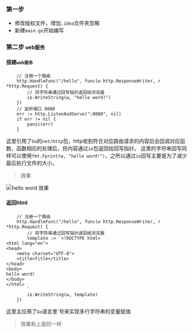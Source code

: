 
### 第一步

* 修改版权文件，增加`.idea`文件夹忽略
* 新建`main.go`开始编写

### 第二步 `web服务`

#### 搭建`web服务`

```
	// 注册一个路由
	http.HandleFunc("/hello", func(w http.ResponseWriter, r *http.Request) {
	    // 将字符串通过回写指针返回给浏览器
		io.WriteString(w, "hello word!")
	})
	// 监听端口 8080
	err := http.ListenAndServe(":8080", nil)
	if err != nil {
		panic(err)
	}
```

这里引用了`Go`的`net/http`包，http收到符合对应路由请求的内容后会回调对应函数，函数相应的处理后，将内容通过`io`包返回给回写指针。
这里的字符串回写同样可以使用`fmt.Fprint(w, "hello word!")`，之所以通过`io`回写主要是为了减少最后执行文件的大小。

> 效果

![hello word 效果](https://github.com/dingdayu/gochatting/raw/master/docs/img/01.HelloWord.png)

#### 返回html

```
	// 注册一个路由
	http.HandleFunc("/hello", func(w http.ResponseWriter, r *http.Request) {
		// 将字符串通过回写指针返回给浏览器
		template := `<!DOCTYPE html>
<html lang="en">
<head>
    <meta charset="UTF-8">
    <title>Title</title>
</head>
<body>
hello word!
</body>
</html>
		`
		io.WriteString(w, template)
	})
```

这里主应用了`Go`语言里`号来实现多行字符串的变量赋值

> 效果和上面的一样
